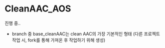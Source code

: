 # CleanAAC_AOS

진행 중.. 

 - branch 중 base_cleanAAC는 clean AAC의 가장 기본적인 형태 (다른 프로젝트 작업 시, fork를 통해 가져온 후 작업하기 위해 생성)
